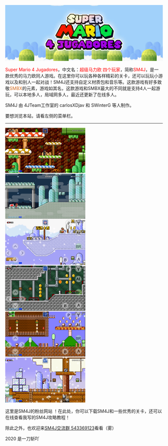 ![](./header.webp ":no-zoom")

<font color=#FF0000>Super Mario 4 Jugadores</font>，中文名：<font color=#ff0000>超级马力欧 四个玩家</font>，简称<font color=#ff0000>SM4J</font>，是一款优秀的马力欧同人游戏。在这里你可以玩各种各样精彩的关卡，还可以玩玩小游戏以及和别人一起对战！SM4J还支持自定义材质包和音乐等。这款游戏有好多致敬<font color=#d2691e>SMBX</font>的元素，游戏如其名，这款游戏和SMBX最大的不同就是支持4人一起游玩，可以本地多人，局域网多人，最近还更新了在线多人。

SM4J 由 4JTeam工作室的 carlosXDjav 和 SWinterG 等人制作。

要想浏览本站，请看左侧的菜单栏。

------

<img src="./c1/1.png" alt="1" style="zoom:25%;" />

<img src="./c1/2.png" alt="2" style="zoom:25%;" />

<img src="./c1/3.png" alt="3" style="zoom:25%;" />

<img src="./c1/4.png" alt="4" style="zoom:25%;" />

<img src="./c1/5.png" alt="5" style="zoom: 25%;" />

<img src="./c1/6.png" alt="5" style="zoom: 25%;" />

这里是SM4J的粉丝网站 ！在此处，你可以下载SM4J和一些优秀的关卡，还可以在线查看我写的SM4J攻略教程！

除此之外，也欢迎来[SM4J交流群 543369123](https://jq.qq.com/?_wv=1027&k=Go26XtOJ)看看（雾）



2020 是一刀斩吖
